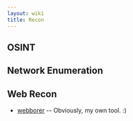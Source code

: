 ```yaml
---
layout: wiki
title: Recon
---
```


## OSINT ##

## Network Enumeration ##

## Web Recon ##

* [webborer](https://github.com/Matir/webborer) -- Obviously, my own tool.  :)
